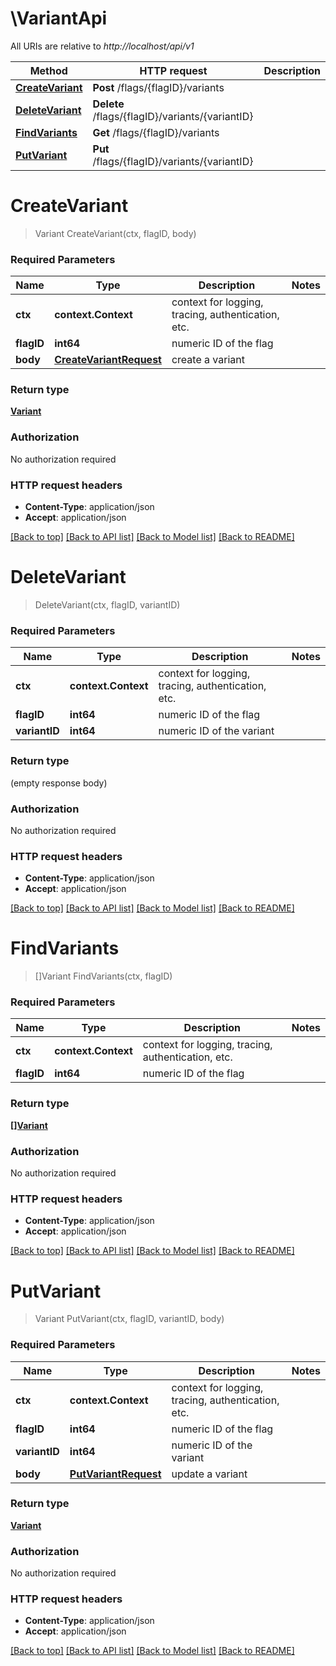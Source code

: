 # \VariantApi

All URIs are relative to *http://localhost/api/v1*

Method | HTTP request | Description
------------- | ------------- | -------------
[**CreateVariant**](VariantApi.md#CreateVariant) | **Post** /flags/{flagID}/variants | 
[**DeleteVariant**](VariantApi.md#DeleteVariant) | **Delete** /flags/{flagID}/variants/{variantID} | 
[**FindVariants**](VariantApi.md#FindVariants) | **Get** /flags/{flagID}/variants | 
[**PutVariant**](VariantApi.md#PutVariant) | **Put** /flags/{flagID}/variants/{variantID} | 


# **CreateVariant**
> Variant CreateVariant(ctx, flagID, body)


### Required Parameters

Name | Type | Description  | Notes
------------- | ------------- | ------------- | -------------
 **ctx** | **context.Context** | context for logging, tracing, authentication, etc.
  **flagID** | **int64**| numeric ID of the flag | 
  **body** | [**CreateVariantRequest**](CreateVariantRequest.md)| create a variant | 

### Return type

[**Variant**](variant.md)

### Authorization

No authorization required

### HTTP request headers

 - **Content-Type**: application/json
 - **Accept**: application/json

[[Back to top]](#) [[Back to API list]](../README.md#documentation-for-api-endpoints) [[Back to Model list]](../README.md#documentation-for-models) [[Back to README]](../README.md)

# **DeleteVariant**
> DeleteVariant(ctx, flagID, variantID)


### Required Parameters

Name | Type | Description  | Notes
------------- | ------------- | ------------- | -------------
 **ctx** | **context.Context** | context for logging, tracing, authentication, etc.
  **flagID** | **int64**| numeric ID of the flag | 
  **variantID** | **int64**| numeric ID of the variant | 

### Return type

 (empty response body)

### Authorization

No authorization required

### HTTP request headers

 - **Content-Type**: application/json
 - **Accept**: application/json

[[Back to top]](#) [[Back to API list]](../README.md#documentation-for-api-endpoints) [[Back to Model list]](../README.md#documentation-for-models) [[Back to README]](../README.md)

# **FindVariants**
> []Variant FindVariants(ctx, flagID)


### Required Parameters

Name | Type | Description  | Notes
------------- | ------------- | ------------- | -------------
 **ctx** | **context.Context** | context for logging, tracing, authentication, etc.
  **flagID** | **int64**| numeric ID of the flag | 

### Return type

[**[]Variant**](variant.md)

### Authorization

No authorization required

### HTTP request headers

 - **Content-Type**: application/json
 - **Accept**: application/json

[[Back to top]](#) [[Back to API list]](../README.md#documentation-for-api-endpoints) [[Back to Model list]](../README.md#documentation-for-models) [[Back to README]](../README.md)

# **PutVariant**
> Variant PutVariant(ctx, flagID, variantID, body)


### Required Parameters

Name | Type | Description  | Notes
------------- | ------------- | ------------- | -------------
 **ctx** | **context.Context** | context for logging, tracing, authentication, etc.
  **flagID** | **int64**| numeric ID of the flag | 
  **variantID** | **int64**| numeric ID of the variant | 
  **body** | [**PutVariantRequest**](PutVariantRequest.md)| update a variant | 

### Return type

[**Variant**](variant.md)

### Authorization

No authorization required

### HTTP request headers

 - **Content-Type**: application/json
 - **Accept**: application/json

[[Back to top]](#) [[Back to API list]](../README.md#documentation-for-api-endpoints) [[Back to Model list]](../README.md#documentation-for-models) [[Back to README]](../README.md)

